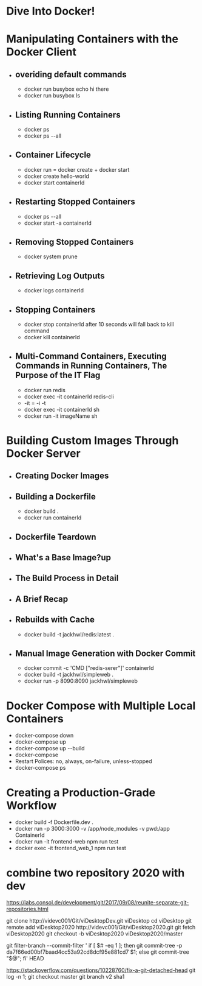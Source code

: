 # Dive Into Docker!
# Manipulating Containers with the Docker Client
  * ## overiding default commands
    * docker run busybox echo hi there
    * docker run busybox ls
  * ## Listing Running Containers
    * docker ps
    * docker ps --all
  * ## Container Lifecycle
    * docker run = docker create + docker start
    * docker create hello-world
    * docker start containerId
  * ## Restarting Stopped Containers
    * docker ps --all
    * docker start -a containerId
  * ## Removing Stopped Containers
    * docker system prune
  * ## Retrieving Log Outputs
    * docker logs containerId
  * ## Stopping Containers
    * docker stop containerId after 10 seconds will fall back to kill command
    * docker kill containerId
  * ## Multi-Command Containers, Executing Commands in Running Containers, The Purpose of the IT Flag
    * docker run redis
    * docker exec -it containerId redis-cli
    * -it = -i -t
    * docker exec -it containerId sh
    * docker run -it imageName sh
# Building Custom Images Through Docker Server
  * ## Creating Docker Images
  * ## Building a Dockerfile
    * docker build .
    * docker run containerId
  * ## Dockerfile Teardown
  * ## What's a Base Image?up
  * ## The Build Process in Detail
  * ## A Brief Recap
  * ## Rebuilds with Cache
    * docker build -t jackhwl/redis:latest .
  * ## Manual Image Generation with Docker Commit
    * docker commit -c 'CMD ["redis-serer"]' containerId
    * docker build -t jackhwl/simpleweb .
    * docker run -p 8090:8090 jackhwl/simpleweb
# Docker Compose with Multiple Local Containers
  * docker-compose down
  * docker-compose up
  * docker-compose up --build
  * docker-compose 
  * Restart Polices: no, always, on-failure, unless-stopped
  * docker-compose ps
# Creating a Production-Grade Workflow
  * docker build -f Dockerfile.dev .
  * docker run -p 3000:3000 -v /app/node_modules -v pwd:/app ContainerId
  * docker run -it frontend-web npm run test
  * docker exec -it frontend_web_1 npm run test

# combine two repository 2020 with dev
https://labs.consol.de/development/git/2017/09/08/reunite-separate-git-repositories.html

git clone http://videvc001/Git/viDesktopDev.git viDesktop
cd viDesktop
git remote add viDesktop2020 http://videvc001/Git/viDesktop2020.git
git fetch viDesktop2020
git checkout -b viDesktop2020 viDesktop2020/master

git filter-branch --commit-filter '
if [ $# -eq 1 ]; then
git commit-tree -p da7f66ed00bf7baad4cc53a92cd8dcf95e881cd7 $1;
else
git commit-tree "$@";
fi' HEAD

https://stackoverflow.com/questions/10228760/fix-a-git-detached-head
git log -n 1;
git checkout master 
git branch v2 sha1   
